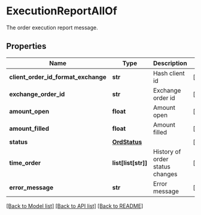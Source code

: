 # ExecutionReportAllOf

The order execution report message.
## Properties
Name | Type | Description | Notes
------------ | ------------- | ------------- | -------------
**client_order_id_format_exchange** | **str** | Hash client id | [optional] 
**exchange_order_id** | **str** | Exchange order id | [optional] 
**amount_open** | **float** | Amount open | [optional] 
**amount_filled** | **float** | Amount filled | [optional] 
**status** | [**OrdStatus**](OrdStatus.md) |  | [optional] 
**time_order** | **list[list[str]]** | History of order status changes | [optional] 
**error_message** | **str** | Error message | [optional] 

[[Back to Model list]](../README.md#documentation-for-models) [[Back to API list]](../README.md#documentation-for-api-endpoints) [[Back to README]](../README.md)


